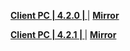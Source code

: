 **[Client PC | 4.2.0 |  ](https://d2wztyirwsuyyo.cloudfront.net/tmp/com.miHoYo.bh3global/pc/BH3_v4.2.0_14605400eda.7z)** | **[Mirror]()**

**[Client PC | 4.2.1 |  ](https://d2wztyirwsuyyo.cloudfront.net/tmp/com.miHoYo.bh3global/pc/BH3_v4.2.1_80d50dfd1a6.7z)** | **[Mirror]()**
